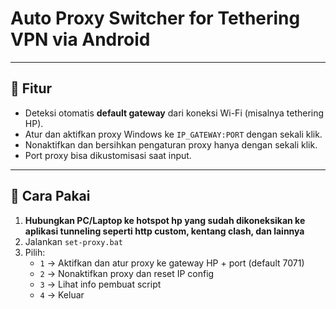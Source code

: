 # Auto Proxy Switcher for Tethering VPN via Android

---

## 🎯 Fitur

- Deteksi otomatis **default gateway** dari koneksi Wi-Fi (misalnya tethering HP).
- Atur dan aktifkan proxy Windows ke `IP_GATEWAY:PORT` dengan sekali klik.
- Nonaktifkan dan bersihkan pengaturan proxy hanya dengan sekali klik.
- Port proxy bisa dikustomisasi saat input.

---

## 🚀 Cara Pakai

1. **Hubungkan PC/Laptop ke hotspot hp yang sudah dikoneksikan ke aplikasi tunneling seperti http custom, kentang clash, dan lainnya**
2. Jalankan `set-proxy.bat`
3. Pilih:
   - `1` → Aktifkan dan atur proxy ke gateway HP + port (default 7071)
   - `2` → Nonaktifkan proxy dan reset IP config
   - `3` → Lihat info pembuat script
   - `4` → Keluar
